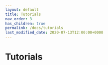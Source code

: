 ```yaml
---
layout: default
title: Tutorials
nav_order: 3
has_children: true
permalink: /docs/tutorials
last_modified_date: 2020-07-13T12:00:00+0000
---
```


# Tutorials

